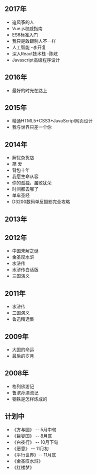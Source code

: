 ## 2017年
- 追风筝的人
- Vue.js权威指南
- ES6标准入门
- 我只是敢跟别人不一样
- 人工智能 -李开复
- 深入React技术栈 -陈屹
- Javascript高级程序设计

## 2016年
- 最好的时光在路上


## 2015年
- 精通HTML5+CSS3+JavaScript网页设计
- 我与世界只差一个你

## 2014年
- 解忧杂货店
- 简·爱
- 背包十年
- 我愿生命从容
- 你的孤独，虽败犹荣
- 时间都去哪了
- 单车圣经
- D3200数码单反摄影完全攻略

## 2013年

## 2012年
- 中国未解之谜
- 金圣叹水浒
- 水浒传
- 水浒传白话版
- 三国演义

## 2011年
- 水浒传
- 三国演义
- 鲁迅精选集

## 2009年
- 大国的命运
- 最后的岁月

## 2008年
- 格列佛游记
- 鲁滨孙漂流记
- 钢铁是怎样炼成的


## 计划中
- 《方与圆》 -- 5月中旬
- 《巨婴国》 -- 8月底
- 《白夜行》 -- 10月下旬
- 《恶意》 -- 11月初
- 《平行世界》-- 11月底
- 《金圣叹水浒》
- 《红楼梦》
